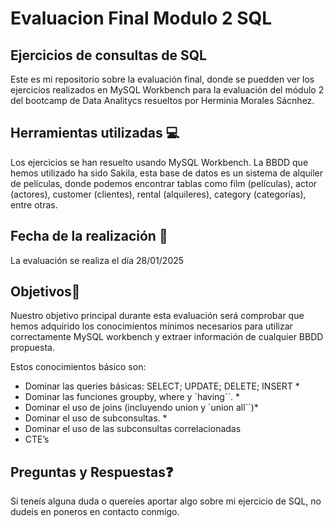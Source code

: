 # Evaluacion Final Modulo 2 SQL 
## Ejercicios de consultas de SQL
Este es mi repositorio sobre la evaluación final, donde se puedden ver los ejercicios realizados en MySQL Workbench
para la evaluación del módulo 2 del bootcamp de Data Analitycs resueltos por Herminia Morales Sácnhez.

## Herramientas utilizadas 💻
Los ejercicios se han resuelto usando MySQL Workbench.
La BBDD que hemos utilizado ha sido Sakila, esta base de datos es un sistema de alquiler de películas,
donde podemos encontrar tablas como film (películas), actor (actores), customer (clientes), rental (alquileres), category (categorías), entre otras.

## Fecha de la realización 📅
La evaluación se realiza el día 28/01/2025

## Objetivos🎯
Nuestro objetivo principal durante esta evaluación será comprobar que hemos adquirido los conocimientos mínimos necesarios 
para utilizar correctamente MySQL workbench y extraer información de cualquier BBDD propuesta.

Estos conocimientos básico son:

- Dominar las queries básicas: SELECT; UPDATE; DELETE; INSERT *
- Dominar las funciones groupby, where y `having``. *
- Dominar el uso de joins (incluyendo union y `union all``)*
- Dominar el uso de subconsultas. *
- Dominar el uso de las subconsultas correlacionadas
- CTE’s

## Preguntas y Respuestas❓
Si teneís alguna duda o quereíes aportar algo sobre mi ejercicio de SQL, no dudeis en poneros en contacto conmigo.

